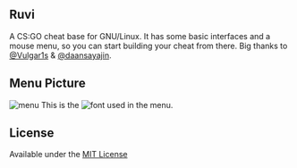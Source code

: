 ## Ruvi
A CS:GO cheat base for GNU/Linux. It has some basic interfaces and a mouse menu, so you can start building your cheat from there.
Big thanks to [@Vulgar1s](https://github.com/Vulgar1s) & [@daansayajin](https://github.com/daansayajin).

## Menu Picture
![menu](https://raw.githubusercontent.com/iFloody/ruvi-csgo-linux/master/resource/image.png)
This is the ![font](https://fontstruct.com/fontstructions/show/735108/fs_tahoma_8px) used in the menu.

## License
Available under the [MIT License](https://github.com/iFloody/ruvi-csgo-linux/blob/master/LICENSE)
